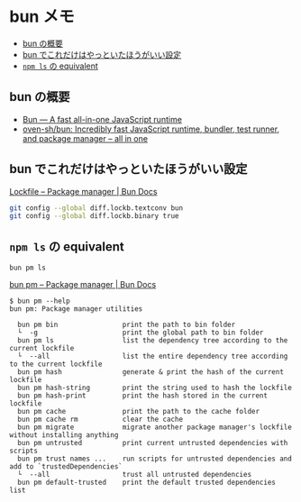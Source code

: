 # bun メモ

- [bun の概要](#bun-の概要)
- [bun でこれだけはやっといたほうがいい設定](#bun-でこれだけはやっといたほうがいい設定)
- [`npm ls` の equivalent](#npm-ls-の-equivalent)

## bun の概要

- [Bun — A fast all-in-one JavaScript runtime](https://bun.sh/)
- [oven-sh/bun: Incredibly fast JavaScript runtime, bundler, test runner, and package manager – all in one](https://github.com/oven-sh/bun)

## bun でこれだけはやっといたほうがいい設定

[Lockfile – Package manager | Bun Docs](https://bun.sh/docs/install/lockfile)

```sh
git config --global diff.lockb.textconv bun
git config --global diff.lockb.binary true
```

## `npm ls` の equivalent

`bun pm ls`

[bun pm – Package manager | Bun Docs](https://bun.sh/docs/cli/pm)

```console
$ bun pm --help
bun pm: Package manager utilities

  bun pm bin                print the path to bin folder
  └  -g                     print the global path to bin folder
  bun pm ls                 list the dependency tree according to the current lockfile
  └  --all                  list the entire dependency tree according to the current lockfile
  bun pm hash               generate & print the hash of the current lockfile
  bun pm hash-string        print the string used to hash the lockfile
  bun pm hash-print         print the hash stored in the current lockfile
  bun pm cache              print the path to the cache folder
  bun pm cache rm           clear the cache
  bun pm migrate            migrate another package manager's lockfile without installing anything
  bun pm untrusted          print current untrusted dependencies with scripts
  bun pm trust names ...    run scripts for untrusted dependencies and add to `trustedDependencies`
  └  --all                  trust all untrusted dependencies
  bun pm default-trusted    print the default trusted dependencies list
```
